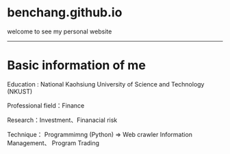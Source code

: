 # benchang.github.io
welcome to see my personal website

------------------------------------------------------------------------------------------------------------------------------------------

# Basic information of me

Education : National Kaohsiung University of Science and Technology (NKUST)

Professional field：Finance

Research：Investment、Finanacial risk

Technique： Programmimng (Python) => Web crawler Information Management、 Program Trading 


